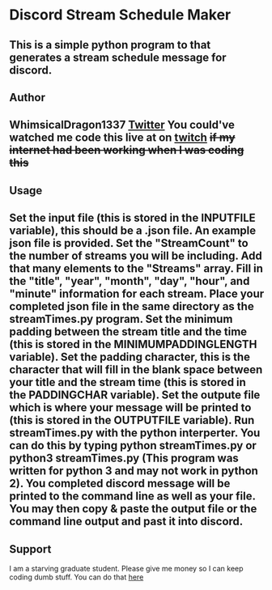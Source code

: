 # Discord Stream Schedule Maker
This is a simple python program to that generates a stream schedule message for discord.
---
## Author
WhimsicalDragon1337 [Twitter](https://twitter.com/Whimsical1337)
You could've watched me code this live at on [twitch](https://www.twitch.tv/whimsicaldragon1337) ~~if my internet had been working when I was coding this~~
---
## Usage
Set the input file (this is stored in the **INPUTFILE** variable), this should be a .json file. An example json file is provided. Set the "StreamCount" to the number of streams you will be including. Add that many elements to the "Streams" array. Fill in the "title", "year", "month", "day", "hour", and "minute" information for each stream. Place your completed json file in the same directory as the streamTimes.py program. Set the minimum padding between the stream title and the time (this is stored in the **MINIMUMPADDINGLENGTH** variable). Set the padding character, this is the character that will fill in the blank space between your title and the stream time (this is stored in the **PADDINGCHAR** variable). Set the outpute file which is where your message will be printed to (this is stored in the **OUTPUTFILE** variable). Run streamTimes.py with the python interperter. You can do this by typing **python streamTimes.py** or **python3 streamTimes.py** (This program was written for python 3 and may not work in python 2). You completed discord message will be printed to the command line as well as your file. You may then copy & paste the output file or the command line output and past it into discord.
---
## Support
I am a starving graduate student. Please give me money so I can keep coding dumb stuff. You can do that [here](https://ko-fi.com/whimsicaldragon1337)